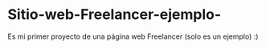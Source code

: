 # Sitio-web-Freelancer-ejemplo-
Es mi primer proyecto de una página web Freelancer (solo es un ejemplo) :)
